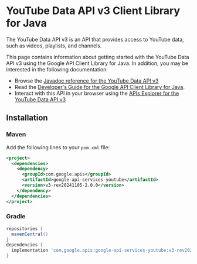 # YouTube Data API v3 Client Library for Java

The YouTube Data API v3 is an API that provides access to YouTube data, such as videos, playlists, and channels.

This page contains information about getting started with the YouTube Data API v3
using the Google API Client Library for Java. In addition, you may be interested
in the following documentation:

* Browse the [Javadoc reference for the YouTube Data API v3][javadoc]
* Read the [Developer's Guide for the Google API Client Library for Java][google-api-client].
* Interact with this API in your browser using the [APIs Explorer for the YouTube Data API v3][api-explorer]

## Installation

### Maven

Add the following lines to your `pom.xml` file:

```xml
<project>
  <dependencies>
    <dependency>
      <groupId>com.google.apis</groupId>
      <artifactId>google-api-services-youtube</artifactId>
      <version>v3-rev20241105-2.0.0</version>
    </dependency>
  </dependencies>
</project>
```

### Gradle

```gradle
repositories {
  mavenCentral()
}
dependencies {
  implementation 'com.google.apis:google-api-services-youtube:v3-rev20241105-2.0.0'
}
```

[javadoc]: https://googleapis.dev/java/google-api-services-youtube/latest/index.html
[google-api-client]: https://github.com/googleapis/google-api-java-client/
[api-explorer]: https://developers.google.com/apis-explorer/#p/youtube/v1/
